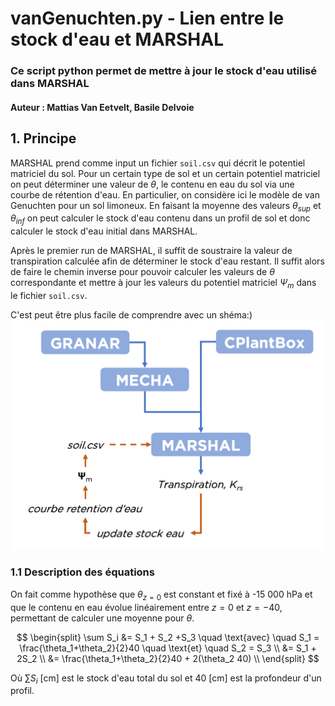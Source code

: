 # vanGenuchten.py - Lien entre le stock d'eau et MARSHAL

### Ce script python permet de mettre à jour le stock d'eau utilisé dans MARSHAL

#### Auteur : Mattias Van Eetvelt, Basile Delvoie

## 1. Principe 
MARSHAL prend comme input un fichier `soil.csv` qui décrit le potentiel matriciel du sol. Pour un certain type de sol et un certain potentiel matriciel on peut déterminer une valeur de $\theta$, le contenu en eau du sol via une courbe de rétention d'eau. En particulier, on considère ici le modèle de van Genuchten pour un sol limoneux. En faisant la moyenne des valeurs $\theta_{sup}$ et $\theta_{inf}$ on peut calculer le stock d'eau contenu dans un profil de sol et donc calculer le stock d'eau initial dans MARSHAL. 

Après le premier run de MARSHAL, il suffit de soustraire la valeur de transpiration calculée afin de déterminer le stock d'eau restant. Il suffit alors de faire le chemin inverse pour pouvoir calculer les valeurs de $\theta$ correspondante et mettre à jour les valeurs du potentiel matriciel $\Psi_m$ dans le fichier `soil.csv`.

C'est peut être plus facile de comprendre avec un shéma:)  ![](./img/model_interaction.png)

### 1.1 Description des équations
On fait comme hypothèse que $\theta_{z=0}$ est constant et fixé à -15 000 hPa et que le contenu en eau évolue linéairement entre $z=0$ et $z=-40$, permettant de calculer une moyenne pour $\theta$. 

$$
\begin{split}
\sum S_i &= S_1 + S_2 +S_3 \quad \text{avec} \quad S_1 = \frac{\theta_1+\theta_2}{2}40 \quad \text{et} \quad S_2 = S_3 \\
&= S_1 + 2S_2 \\
&= \frac{\theta_1+\theta_2}{2}40 + 2(\theta_2 40) \\
\end{split}
$$

Où $\sum S_i$ [cm] est le stock d'eau total du sol et 40 [cm] est la profondeur d'un profil.

